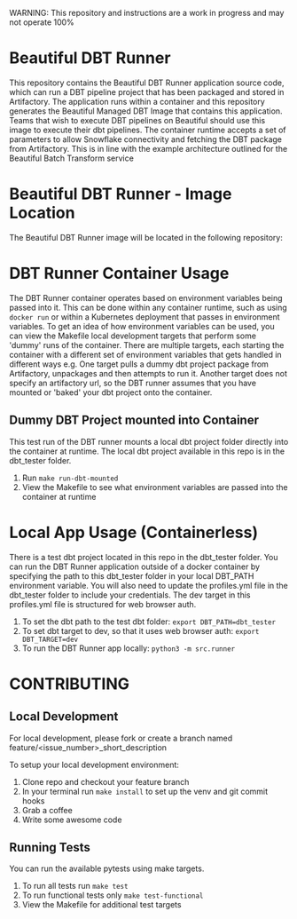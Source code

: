WARNING: This repository and instructions are a work in progress and may not operate 100%

# Beautiful DBT Runner
This repository contains the Beautiful DBT Runner application source code, which can run a DBT pipeline project that has been packaged and stored in Artifactory. The application runs within a container and this repository generates the Beautiful Managed DBT Image that contains this application. Teams that wish to execute DBT pipelines on Beautiful should use this image to execute their dbt pipelines. The container runtime accepts a set of parameters to allow Snowflake connectivity and fetching the DBT package from Artifactory. This is in line with the example architecture outlined for the Beautiful Batch Transform service

# Beautiful DBT Runner - Image Location
The Beautiful DBT Runner image will be located in the following repository: <TBD>


# DBT Runner Container Usage
The DBT Runner container operates based on environment variables being passed into it. This can be done within any container runtime, such as using `docker run` or within a Kubernetes deployment that passes in environment variables. To get an idea of how environment variables can be used, you can view the Makefile local development targets that perform some 'dummy' runs of the container. There are multiple targets, each starting the container with a different set of environment variables that gets handled in different ways e.g. One target pulls a dummy dbt project package from Artifactory, unpackages and then attempts to run it. Another target does not specify an artifactory url, so the DBT runner assumes that you have mounted or 'baked' your dbt project onto the container.

## Dummy DBT Project mounted into Container
This test run of the DBT runner mounts a local dbt project folder directly into the container at runtime. The local dbt project available in this repo is in the dbt_tester folder.
 1. Run `make run-dbt-mounted`
 2. View the Makefile to see what environment variables are passed into the container at runtime

# Local App Usage (Containerless)
There is a test dbt project located in this repo in the dbt_tester folder. You can run the DBT Runner application outside of a docker container by specifying the path to this dbt_tester folder in your local DBT_PATH environment variable. You will also need to update the profiles.yml file in the dbt_tester folder to include your credentials. The dev target in this profiles.yml file is structured for web browser auth.

 1. To set the dbt path to the test dbt folder: `export DBT_PATH=dbt_tester`
 2. To set dbt target to dev, so that it uses web browser auth: `export DBT_TARGET=dev`
 3. To run the DBT Runner app locally: `python3 -m src.runner`

# CONTRIBUTING
## Local Development
For local development, please fork or create a branch named feature/<issue_number>_short_description

To setup your local development environment:
 1. Clone repo and checkout your feature branch
 2. In your terminal run `make install` to set up the venv and git commit hooks
 3. Grab a coffee
 4. Write some awesome code

## Running Tests
You can run the available pytests using make targets.
 1. To run all tests run `make test`
 2. To run functional tests only `make test-functional`
 3. View the Makefile for additional test targets

